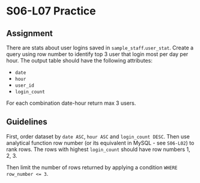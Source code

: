 # S06-L07 Practice

## Assignment

There are stats about user logins saved in `sample_staff`.`user_stat`. Create a query using row number to identify top 3 user that login most per day per hour. The output table should have the following attributes:

* `date`
* `hour`
* `user_id`
* `login_count`

For each combination date-hour return max 3 users.

## Guidelines

First, order dataset by `date ASC`, `hour ASC` and `login_count DESC`. Then use analytical function row number (or its equivalent in MySQL - see `S06-L02`) to rank rows. The rows with highest `login_count` should have row numbers 1, 2, 3.

Then limit the number of rows returned by applying a condition `WHERE row_number <= 3`.
